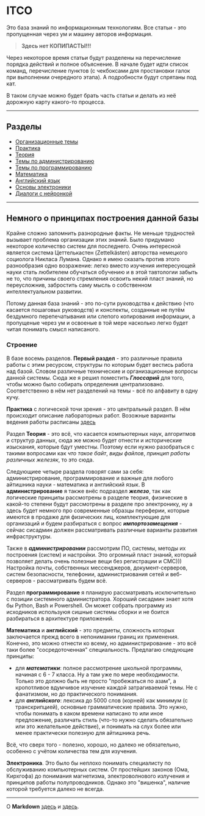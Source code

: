# ITCO

Это база знаний по информационным технологиям. Все статьи - это пропущенная через ум и машину авторов информация.

> **Здесь нет КОПИПАСТЫ!!!**

Через некоторое время статьи будут разделены на перечисление порядка действий и полное объяснение. В начале будет идти список команд, перечисление пунктов (с чекбоксами для простановки галок при выполнении очередного этапа). А подробности будут спрятаны под кат.

В таком случае можно будет брать часть статьи и делать из неё дорожную карту какого-то процесса.

---

## Разделы

- [Организационные темы](organisation/README.md)
- [Практика](practice/README.md)
- [Теория](theory/README.md)
- [Темы по администрированию](administration/README.md)
- [Темы по программированию](programming/README.md)
- [Математика](math/README.md)
- [Английский язык](english/README.md)
- [Основы электроники](toe/README.md)
- [Диалоги с нейронкой](dialogs/README.md)

---

## Немного о принципах построения данной базы

Крайне сложно запомнить разнородные факты. Не меньше трудностей вызывает проблема организации этих знаний. Было придумано некоторое количество систем для последнего. Очень интересной является система Цеттелькастен (Zettelkästen) авторства немецкого социолога Никласа Лумана. Однако я имею сказать против этого разнообразия одно возражение: легко вместо изучения интересующей науки стать любителем обучаться обучению и в этой тавтологии забыть не то, что причины своего стремления освоить некий пласт знаний, но переусложнив, забростить саму мысль о собственном интеллектуальном развитии.

Потому данная база знаний - это по-сути руководства к действию (что касается пошаговых руководств) и конспекты, созданные не путём бездумного перепечатывания или слепого копирования информации, а пропущеные через ум и освоеные в той мере насколько легко будет читая понимать смысл написаного.

### Строение

В базе восемь разделов. **Первый раздел** - это различные правила работы с этим ресурсом, структуры по которым будет вестись работа над базой. Словом различные технические и организационные вопросы данной системы. Сюда же я решил поместить **_Глоссарий_** для того, чтобы можно было собирать определения централизовано. Соответственно в нём нет разделений на темы - всё по алфавиту в одну кучу.

**Практика** с логической точи зрения - это центральный раздел. В нём происходит описание лабораторных работ. Возожные варианты ведения работы расписаны [здесь](organisation/howdoit.md)

Раздел **Теория** - это всё, что касается компьютерных наук, алгоритмов и структур данных, сюда же можно будет отнести и исторические изыскания, которые бдут уместны. Поэтому если нужно разобраться с такими вопросами как _что такое байт_, _виды файлов_, _принцип работы различных железяк_, то это сюда.

Следующиее четыре раздела говорят сами за себя: администрирование, программирование и важные для любого айтишника науки - математика и английский язык. В **администрирование** я также внёс подраздел **_железо_**, так как логические принципы рассмотрены в разделе теория, физические в какой-то степени будут рассмотрены в разделе про электронику, ну а здесь будет немного про современные образцы переферии, которые имеются в продаже для физических лиц, комплектующие для организаций и будем разбираться с вопрос **_импортозамещения_** - сейчас сисадмин должен рассматривать различные варианты развития инфраструктуры.

Также в **_администрировании_** рассмотрим ПО, системы, методы их построения (систем) и настройки. Это огромный пласт знаний, который позволяет делать очень полезные вещи без регистрации и СМС))) Настройка почты, собственных мессенджеров, документ-серверов, систем безопасности, телефонии, администриования сетей и веб-серверов - рассматривать будем всё.

Раздел **программирование** я планирую рассматривать исключительно с позиции системного администратора. Хороший сисадмин знает хотя бы Python, Bash и Powershell. Он может собрать программу из исходников используюя сишные системы сборки и не боится разбираться в архитектуре приложений.

**Математика** и **английский** - это предметы, сложность которых заключается прежд всего в непонимании границ их применения. Конечно, это можно отнести ко всему, но администрирование - это всё таки более "сосредоточенная" специальность. Предлагаю следующие принципы:

- для **_математики_**: полное рассмотрение школьной программы, начиная с 6 - 7 класса. Ну а там уже по мере необходимости. Только это должно быть не просто "пробежаться по азам", а кропотливое вдумчивое изучение каждой затрагиваемой темы. Не с фанатизмом, но до практического понимания.
- для **_английского_**: лексика до 5000 слов (корней) как минимум (с транскрипцией), основные грамматические правила. Это нужно, чтобы понимать в каком времени написано то или иное предложение, различать стиль (что-то нужно сделать обязательно или это желательное действие), и понимать на слух более или менее практически полезную для айтишника речь.

Всё, что сверх того - полезно, хорошо, но далеко не обязательно, особенно с учётом количества тем для изучения.

**Электроника**. Это было бы неплохо понимать специалисту по обслуживанию компьютерных систем. От простейших законов (Ома, Кирхгофа) до понимания магнетизма, электроволнового излучения и принципов работы полупроводников. Однако это "вишенка", наличие которой требуется далеко не всегда.

---

О **Markdown** [здесь](https://guides.hexlet.io/ru/markdown/) и [здесь](https://paulradzkov.com/2014/markdown_cheatsheet/).
